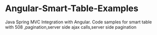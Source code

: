 # Angular-Smart-Table-Examples
Java Spring MVC Integration with Angular. Code samples for smart table with 508 ,pagination,server side ajax calls,server side pagination
